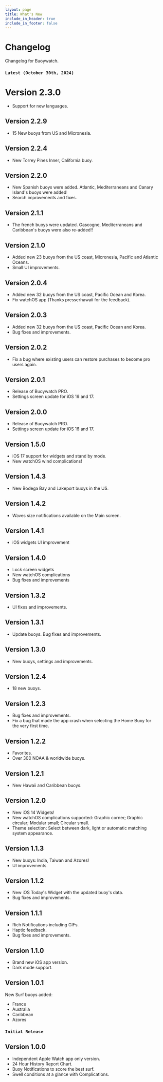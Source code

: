 ```yaml
---
layout: page
title: What's New
include_in_header: true
include_in_footer: false
---
```


# Changelog
Changelog for Buoywatch.

### `Latest (October 30th, 2024)`
# **Version 2.3.0**
- Support for new languages.

## **Version 2.2.9**
- 15 New buoys from US and Micronesia.

## **Version 2.2.4**
- New Torrey Pines Inner, California buoy.

## **Version 2.2.0**
- New Spanish buoys were added. Atlantic, Mediterraneans and Canary Island's buoys were added!
- Search improvements and fixes.

## **Version 2.1.1**
- The french buoys were updated. Gascogne, Mediterraneans and Caribbean's buoys were also re-added!!
  
## **Version 2.1.0**
- Added new 23 buoys from the US coast, Micronesia, Pacific and Atlantic Oceans.
- Small UI improvements.

## **Version 2.0.4**
- Added new 32 buoys from the US coast, Pacific Ocean and Korea.
- Fix watchOS app (Thanks presserhawaii for the feedback).

## **Version 2.0.3**
- Added new 32 buoys from the US coast, Pacific Ocean and Korea.
- Bug fixes and improvements.

## **Version 2.0.2**
- Fix a bug where existing users can restore purchases to become pro users again.
 
## **Version 2.0.1**
- Release of Buoywatch PRO.
- Settings screen update for iOS 16 and 17.

## **Version 2.0.0**
- Release of Buoywatch PRO.
- Settings screen update for iOS 16 and 17.

## **Version 1.5.0**
- iOS 17 support for widgets and stand by mode.
- New watchOS wind complications!

## **Version 1.4.3**
- New Bodega Bay and Lakeport buoys in the US.

## **Version 1.4.2**
- Waves size notifications available on the Main screen.

## **Version 1.4.1**
- iOS widgets UI improvement

## **Version 1.4.0**
- Lock screen widgets
- New watchOS complications
- Bug fixes and improvements

## **Version 1.3.2**
- UI fixes and improvements.

## **Version 1.3.1**
- Update buoys. Bug fixes and improvements.

## **Version 1.3.0**
- New buoys, settings and improvements.

## **Version 1.2.4**
- 18 new buoys.

## **Version 1.2.3**
- Bug fixes and improvements.
- Fix a bug that made the app crash when selecting the Home Buoy for the very first time.

## **Version 1.2.2**
- Favorites.
- Over 300 NOAA & worldwide buoys.

## **Version 1.2.1**
- New Hawaii and Caribbean buoys.

## **Version 1.2.0**
- New iOS 14 Widgets!
- New watchOS complications supported: Graphic corner; Graphic circular; Modular small; Circular small.
- Theme selection: Select between dark, light or automatic matching system appearance.

## **Version 1.1.3**
- New buoys: India, Taiwan and Azores!
- UI improvements.

## **Version 1.1.2**
- New iOS Today's Widget with the updated buoy's data.
- Bug fixes and improvements.

## **Version 1.1.1**
- Rich Notifications including GIFs.
- Haptic feedback.
- Bug fixes and improvements.

## **Version 1.1.0**
- Brand new iOS app version.
- Dark mode support.

## **Version 1.0.1**
New Surf buoys added: 
- France
- Australia
- Caribbean
- Azores

### `Initial Release`
## **Version 1.0.0**
- Independent Apple Watch app only version.
- 24 Hour History Report Chart.
- Buoy Notifications to score the best surf.
- Swell conditions at a glance with Complications.
